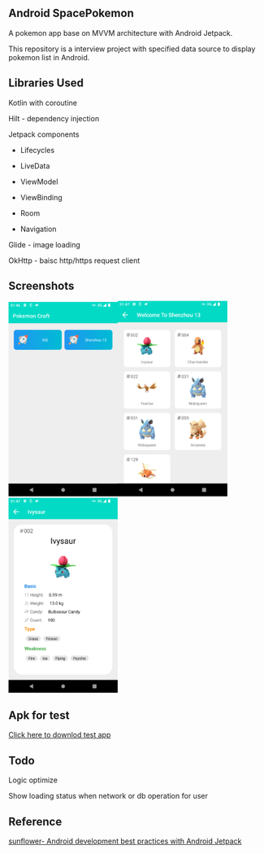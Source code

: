 ## Android SpacePokemon

A pokemon app base on MVVM architecture with Android Jetpack.

This repository is a interview project with specified data source to display pokemon list in Android.

## Libraries Used

Kotlin with coroutine

Hilt - dependency injection

Jetpack components

- Lifecycles 

- LiveData

- ViewModel

- ViewBinding 

- Room

- Navigation 

Glide - image loading

OkHttp - baisc http/https request client

## Screenshots

<img src="screenshot/Screenshot_home.png" title="" alt="" width="215"><img src="screenshot/Screenshot_craft_shenzhou13.png" title="" alt="" width="216"><img src="screenshot/Screenshot_pokemon_detail.png" title="" alt="" width="215">

## Apk for test

[Click here to downlod test app](apk/pokemonspace-debug.apk?raw=1)

## Todo

Logic optimize

Show loading status when network or db operation for user

## Reference

[sunflower-  Android development best practices with Android Jetpack ]( https://github.com/android/sunflower)